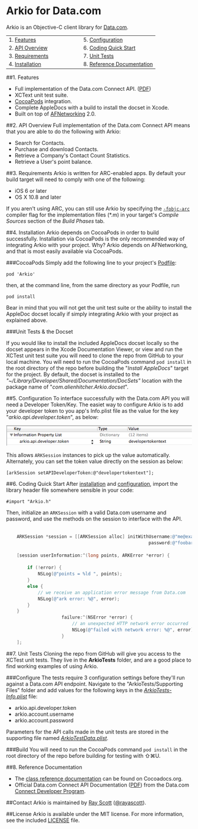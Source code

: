 Arkio for Data.com
===========================
Arkio is an Objective-C client library for [Data.com](http://data.com).

<table width="100%" border=0>
	<tr>
		<td width="50%">1. <a href="#features">Features</a></td><td>5. <a href="#configuration">Configuration</a></td>
	</tr>
	<tr>
		<td>2. <a href="#overview">API Overview</a></td><td>6. <a href="#quickstart">Coding Quick Start</a></td>
	</tr>
	<tr>
		<td>3. <a href="#requirements">Requirements</a></td><td>7. <a href="#unittests">Unit Tests</a></td>
	</tr>
	<tr>
		<td>4. <a href="#installation">Installation</a></td><td>8. <a href="#referencedocs">Reference Documentation</a></td>
	</tr>

</table>

##1. <a name="features">Features</a>
- Full implementation of the Data.com Connect API. ([PDF](http://www.data.com/export/sites/data/common/assets/pdf/DS_Datadotcom_Connect_API_Docs.pdf)) 
- XCText unit test suite.
- [CocoaPods](http://www.cocoapods.org) integration.
- Complete AppleDocs with a build to install the docset in Xcode.
- Built on top of [AFNetworking](http://afnetworking.com) 2.0.

##2. <a name="overview">API Overview</a>
Full implementation of the Data.com Connect API means that you are able to do the following with Arkio:

- Search for Contacts.
- Purchase and download Contacts.
- Retrieve a Company's Contact Count Statistics.
- Retrieve a User's point balance.

##3. <a name="requirements">Requirements</a>
Arkio is written for ARC-enabled apps. By default your build target will need to comply with one of the following:

* iOS 6 or later
* OS X 10.8 and later

If you aren't using ARC, you can still use Arkio by specifying the [`-fobjc-arc`](http://clang.llvm.org/docs/AutomaticReferenceCounting.html#general) compiler flag for the implementation files (\*.m) in your target's *Compile Sources*  section of the *Build Phases* tab.

##4. <a name="installation">Installation</a>
Arkio depends on CocoaPods in order to build successfully. Installation via CocoaPods is the only recommended way of integrating Arkio with your project. Why? Arkio depends on AFNetworking, and that is most easily available via CocoaPods. 

###CocoaPods 
Simply add the following line to your project's [Podfile](http://docs.cocoapods.org/podfile.html):

```
pod 'Arkio'
```
then, at the command line, from the same directory as your Podfile, run
 
```
pod install
```

Bear in mind that you will not get the unit test suite or the ability to install the AppleDoc docset locally if simply integrating Arkio with your project as explained above. 

###Unit Tests & the Docset

If you would like to install the included AppleDocs docset locally so the docset appears in the Xcode Documentation Viewer, or view and run the XCTest unit test suite you will need to clone the repo from GitHub to your local machine. You will need to run the CocoaPods command `pod install` in the root directory of the repo before building the "*Install AppleDocs*" target for the project. By default, the docset is installed to the *"~/Library/Developer/Shared/Documentation/DocSets"* location with the package name of "*com.alienhitcher.Arkio.docset*".



##5. <a name="configuration">Configuration</a>
To interface successfully with the Data.com API you will need a Developer Token/Key. The easiet way to configure Arkio is to add your developer token to you app's Info.plist file as the value for the key "*arkio.api.developer.token*", as below:

![Token Config](Arkio/arkio-api-developer-token-example.png)

This allows `ARKSession` instances to pick up the value automatically. Alternately, you can set the token value directly on the session as below:

```
[arkSession setAPIDeveloperToken:@"developertokentext"];
```

##6. <a name="quickstart">Coding Quick Start</a>
After <a href="#installation">installation</a> and <a href="#configuration">configuration</a>, import the library header file somewhere sensible in your code:

```
#import "Arkio.h"
```
Then, initialize an `ARKSession` with a valid Data.com username and password, and use the methods on the session to interface with the API.

```objective-c

    ARKSession *session = [[ARKSession alloc] initWithUsername:@"me@example.com" 
    												  password:@"foobar"];
    												  
    [session userInformation:^(long points, ARKError *error) {
        
        if (!error) {
            NSLog(@"points = %ld ", points);
        }
        else {
            // we receive an application error message from Data.com
            NSLog(@"ark error: %@", error);
        }
    }
                     failure:^(NSError *error) {
                         // an unexpected HTTP network error occurred
                         NSLog(@"failed with network error: %@", error);
                     }
    ];

```

##7. <a name="unittests">Unit Tests</a>
Cloning the repo from GitHub will give you access to the XCTest unit tests. They live in the 
**ArkioTests** folder, and are a good place to find working examples of using Arkio. 

###Configure
The tests require 3 configuration settings before they'll run against a Data.com API endpoint. Navigate to the "ArkioTests/Supporting Files" folder and add values for the following keys in the [*ArkioTests-Info.plist*](ArkioTests/ArkioTests-Info.plist) file:

- arkio.api.developer.token
- arkio.account.username
- arkio.account.password

Parameters for the API calls made in the unit tests are stored in the supporting file named [*ArkioTestData.plist*](ArkioTests/ArkioTestData.plist).

###Build
You will need to run the CocoaPods command `pod install` in the root directory of the repo before building for testing with ⇧⌘U. 

##8. <a name="referencedocs">Reference Documentation</a>

- The [class reference documentation](http://cocoadocs.org/docsets/Arkio/) can be found on Cocoadocs.org.
- Official Data.com Connect API Documentation ([PDF](http://www.data.com/export/sites/data/common/assets/pdf/DS_Datadotcom_Connect_API_Docs.pdf)) from the Data.com [Connect Developer Program](http://www.data.com/data-resources/connect-developer/index.jsp).

##<a name="contact">Contact</a>
Arkio is maintained by [Ray Scott](https://github.com/rayascott) ([@rayascott](http://www.twitter.com/rayascott)).

##<a name="license">License</a>
Arkio is available under the MIT license. For more information, see the included [LICENSE](./LICENSE) file.
